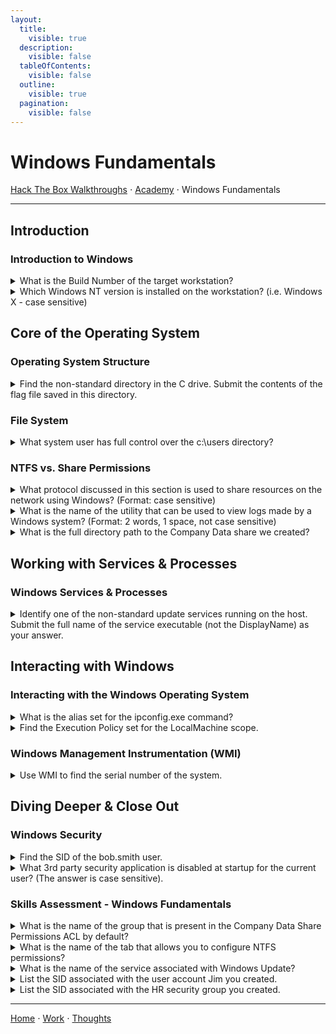 ```yaml
---
layout:
  title:
    visible: true
  description:
    visible: false
  tableOfContents:
    visible: false
  outline:
    visible: true
  pagination:
    visible: false
---
```


# Windows Fundamentals

[Hack The Box Walkthroughs](./) ⋅ [Academy](../) ⋅ Windows Fundamentals

***

## Introduction

### Introduction to Windows

<details>

<summary>What is the Build Number of the target workstation?</summary>

19041

Use the `Get-WmiObject -Class win32_OperatingSystem | select Version,BuildNumber` command to view the build number.

</details>

<details>

<summary>Which Windows NT version is installed on the workstation? (i.e. Windows X - case sensitive)</summary>

Windows 10

Use the `Get-WmiObject -Class win32_OperatingSystem | select Version,BuildNumber` command to view the version.

</details>

## Core of the Operating System

### Operating System Structure

<details>

<summary>Find the non-standard directory in the C drive. Submit the contents of the flag file saved in this directory.</summary>

c8fe8d977d3a0c655ed7cf81e4d13c75

Use `cd` to navigate to the C drive. Go into the Academy directory (the non-standard directory).

</details>

### File System

<details>

<summary>What system user has full control over the c:\users directory?</summary>

bob.smith

</details>

### NTFS vs. Share Permissions

<details>

<summary>What protocol discussed in this section is used to share resources on the network using Windows? (Format: case sensitive)</summary>

SMB

SMB stands for Server Message Block protocol.

</details>

<details>

<summary>What is the name of the utility that can be used to view logs made by a Windows system? (Format: 2 words, 1 space, not case sensitive)</summary>

Event Viewer

</details>

<details>

<summary>What is the full directory path to the Company Data share we created?</summary>

C:\Users\htb-student\Desktop\Company Data

</details>

## Working with Services & Processes

### Windows Services & Processes

<details>

<summary>Identify one of the non-standard update services running on the host. Submit the full name of the service executable (not the DisplayName) as your answer.</summary>

FoxitReaderUpdateService.exe

I looked through the Task Manger's Services tab to find the name of the service. Right click and press "Go to Details" to see the name of the service executable.

</details>

## Interacting with Windows

### Interacting with the Windows Operating System

<details>

<summary>What is the alias set for the ipconfig.exe command?</summary>

ifconfig

</details>

<details>

<summary>Find the Execution Policy set for the LocalMachine scope.</summary>

Unrestricted

</details>

### Windows Management Instrumentation (WMI)

<details>

<summary>Use WMI to find the serial number of the system.</summary>

00329-10280-00000-AA938

Use the `Get-WmiObject -Class Win32_OperatingSystem | select SerialNumber | ft` command in PowerShell.

</details>

## Diving Deeper & Close Out

### Windows Security

<details>

<summary>Find the SID of the bob.smith user.</summary>

S-1-5-21-2614195641-1726409526-3792725429-1003

Use the `get-localuser | Select name,sid` command.

</details>

<details>

<summary>What 3rd party security application is disabled at startup for the current user? (The answer is case sensitive).</summary>

NordVPN

</details>

### Skills Assessment - Windows Fundamentals

<details>

<summary>What is the name of the group that is present in the Company Data Share Permissions ACL by default?</summary>

Everyone

</details>

<details>

<summary>What is the name of the tab that allows you to configure NTFS permissions?</summary>

Security

</details>

<details>

<summary>What is the name of the service associated with Windows Update?</summary>

wuauserv

</details>

<details>

<summary>List the SID associated with the user account Jim you created.</summary>

S-1-5-21-2614195641-1726409526-3792725429-1006

Create Jim using Computer Management's Local Users and Groups tab. Then, use the `get-localuser | Select name,sid` command in PowerShell.

</details>

<details>

<summary>List the SID associated with the HR security group you created.</summary>

S-1-5-21-2614195641-1726409526-3792725429-1007

Create HR using Computer Management's Local Users and Groups tab. Then, use the `get-localgroup | Select name,sid` command in PowerShell.

</details>

***

[Home](https://app.gitbook.com/o/0kO27okC5uVB9ALX3rho/s/036xtfEIzcEdGegONXWM/) ⋅ [Work](https://app.gitbook.com/o/0kO27okC5uVB9ALX3rho/s/WaFS755Q4sf02CxLcghQ/) ⋅ [Thoughts](https://app.gitbook.com/o/0kO27okC5uVB9ALX3rho/s/s4QQPMntQ25hmJToKSOu/)
